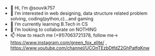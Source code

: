 - 👋 Hi, I’m @souvik757
- 👀 I’m interested in web designing, data structure related problem solving, coding(python,c)...and gaming
- 🌱 I’m currently learning B.Tech in CS
- 💞️ I’m looking to collaborate on NOTHING
- 📫 How to reach me (+91)7063721378, follow me-> https://www.instagram.com/green_fox_elite/ , https://www.youtube.com/channel/UCOnTEzbDtfdZ2GhPatfqKnw 

<!---
souvik757/souvik757 is a ✨ special ✨ repository because its `README.md` (this file) appears on your GitHub profile.
You can click the Preview link to take a look at your changes.
--->

